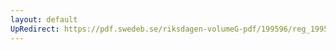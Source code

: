 ```yaml
---
layout: default
UpRedirect: https://pdf.swedeb.se/riksdagen-volumeG-pdf/199596/reg_199596/reg_199596_0093.pdf
---
```

